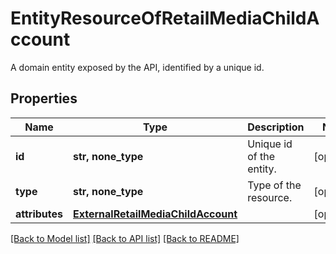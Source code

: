 # EntityResourceOfRetailMediaChildAccount

A domain entity exposed by the API, identified by a unique id.

## Properties
Name | Type | Description | Notes
------------ | ------------- | ------------- | -------------
**id** | **str, none_type** | Unique id of the entity. | [optional] 
**type** | **str, none_type** | Type of the resource. | [optional] 
**attributes** | [**ExternalRetailMediaChildAccount**](ExternalRetailMediaChildAccount.md) |  | [optional] 

[[Back to Model list]](../README.md#documentation-for-models) [[Back to API list]](../README.md#documentation-for-api-endpoints) [[Back to README]](../README.md)


